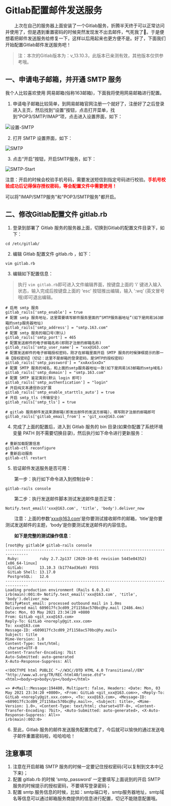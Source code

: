 # Gitlab配置邮件发送服务



&emsp;&emsp;上次在自己的服务器上面安装了一个Gitlab服务，折腾半天终于可以正常访问并使用了，但是遇到重置密码的时候突然发现发不出去邮件，气死我了😤。于是便想着把邮件发送服务给修复一下，这样以后用起来也更方便不是。好了，下面我们开始配置Gitlab邮件发送服务吧！

> 注：本次的Gitlab版本为：v_13.10.3，此版本已亲测有效，其他版本仅供参考哦。

## 一、申请电子邮箱，并开通 SMTP 服务

我个人比较喜欢使用 网易邮箱(俗称163邮箱)，下面我将使用网易邮箱进行配置。

1. 申请电子邮箱比较简单，到网易邮箱官网注册一个就好了，注册好了之后登录进入主页，然后找到“设置”按钮，点击打开菜单，找到“POP3/SMTP/IMAP”项，点击进入设置界面，如下：

![设置-SMTP](https://hyblogs.oss-cn-beijing.aliyuncs.com/hyblogs/image_1620054119568.png)

2. 打开 SMTP 设置界面，如下：

![SMTP](https://hyblogs.oss-cn-beijing.aliyuncs.com/hyblogs/image_1620054223708.png)

3. 点击“开启”按钮，开启SMTP服务，如下：

![SMTP-Start](https://hyblogs.oss-cn-beijing.aliyuncs.com/hyblogs/image_1620054422529.png)

注意：开启的时候会校验手机号码，需要发送短信到指定号码进行校验。<font style="color:red;">**手机号校验成功后记得保存授权密码，等会配置文件中需要使用！**</font>

可以将"IMAP/SMTP服务"和"POP3/SMTP服务"都开启。

## 二、修改Gitlab配置文件 gitlab.rb

1. 登录到部署了 Gitlab 服务的服务器上面，切换到Gitlab的配置文件目录下，如下：

```shell
cd /etc/gitlab/
```

2. 编辑 Gitlab 配置文件 gitlab.rb ，如下：

```shell
vim gitlab.rb
```

3. 编辑如下配置信息：

> 执行 `vim gitlab.rb`即可进入文件编辑界面，按键盘上面的 ‘i’ 键进入输入状态，输入完成后按键盘上面的 ‘esc’ 按钮推出编辑，输入 ‘:wq’ (英文冒号哦)即可退出编辑。

```shell
# 启用 smtp 服务
gitlab_rails['smtp_enable'] = true
# 配置 smtp 服务地址，这里需要填写邮件服务里面的“SMTP服务器地址”(如下是网易163邮箱的smtp服务器地址)
gitlab_rails['smtp_address'] = "smtp.163.com"
# 配置 smtp 服务的端口号(默认)
gitlab_rails['smtp_port'] = 465
# 配置发送邮件的电子邮箱名称(即刚才注册的邮箱名称)
gitlab_rails['smtp_user_name'] = "xxx@163.com"
# 配置发送邮件的电子邮箱授权密码，刚才在邮箱里面开启 SMTP 服务的时候弹框提示的那一串【授权密码】（切记：这里不是邮箱的登录密码，是SMTP的授权密码）
gitlab_rails['smtp_password'] = "xxAxxSxxDx"
# 配置 SMTP 服务的域名，和上面的smtp服务器地址一致(如下是网易163邮箱的smtp域名)
gitlab_rails['smtp_domain'] = "smtp.163.com"
# 配置 SMTP 鉴定类别(默认 login 即可)
gitlab_rails['smtp_authentication'] = "login"
# 开启纯文本通信协议扩展
gitlab_rails['smtp_enable_starttls_auto'] = true
# 开启 smtp_tls (传输安全)
gitlab_rails['smtp_tls'] = true

# gitlab 服务邮件发送来源邮箱(即发出邮件的发送方邮箱)，填写刚才注册的邮箱即可
gitlab_rails['gitlab_email_from'] = 'git_xxx@163.com'
```

4. 完成了上面的配置后，进入到 Gitlab 服务的 bin 目录(如果你配置了系统环境变量 PATH 则不需要切换目录)，然后执行如下命令进行更新服务：

```shell
# 重新加载配置信息
gitlab-ctl reconfigure
# 重新启动服务
gitlab-ctl restart
```

5. 验证邮件发送服务是否可用：

&emsp;&emsp;第一步：执行如下命令进入到控制台中：

```shell
gitlab-rails console
```

&emsp;&emsp;第二步：执行发送邮件脚本测试发送邮件是否正常：

```shell
Notify.test_email('xxx@163.com', 'title', 'body').deliver_now
```

&emsp;&emsp;注意：上面的参数‘xxx@163.com’是你要测试接收邮件的邮箱，‘title’是你要测试发送邮件的主题，‘body’是你要测试发送邮件的内容信息。

&emsp;&emsp;**如下是完整的测试操作信息**：

```shell
[root@hy gitlab]# gitlab-rails console
--------------------------------------------------------------------------------
 Ruby:         ruby 2.7.2p137 (2020-10-01 revision 5445e04352) [x86_64-linux]
 GitLab:       13.10.3 (b1774ad36a9) FOSS
 GitLab Shell: 13.17.0
 PostgreSQL:   12.6
--------------------------------------------------------------------------------
Loading production environment (Rails 6.0.3.4)
irb(main):001:0> Notify.test_email('xxx@163.com', 'title', 'body').deliver_now
Notify#test_email: processed outbound mail in 1.0ms
Delivered mail 609017fc3cd09_2f1158ac570bc@hy.mail (2486.4ms)
Date: Mon, 03 May 2021 23:34:20 +0800
From: GitLab <git_xxx@163.com>
Reply-To: GitLab <noreply@git.xxx.com>
To: xxx@163.com
Message-ID: <609017fc3cd09_2f1158ac570bc@hy.mail>
Subject: title
Mime-Version: 1.0
Content-Type: text/html;
 charset=UTF-8
Content-Transfer-Encoding: 7bit
Auto-Submitted: auto-generated
X-Auto-Response-Suppress: All

<!DOCTYPE html PUBLIC "-//W3C//DTD HTML 4.0 Transitional//EN" "http://www.w3.org/TR/REC-html40/loose.dtd">
<html><body><p>body</p></body></html>

=> #<Mail::Message:194400, Multipart: false, Headers: <Date: Mon, 03 May 2021 23:34:20 +0800>, <From: GitLab <git_xxx@163.com>>, <Reply-To: GitLab <noreply@git.xxx.com>>, <To: xxx@163.com>, <Message-ID: <609017fc3cd09_2f1158ac570bc@hy.mail>>, <Subject: title>, <Mime-Version: 1.0>, <Content-Type: text/html; charset=UTF-8>, <Content-Transfer-Encoding: 7bit>, <Auto-Submitted: auto-generated>, <X-Auto-Response-Suppress: All>>
irb(main):002:0> 
```

6. 至此，Gitlab 服务的邮件发送服务配置完成了，今后就可以愉快的通过发送电子邮件重置密码啦，哈哈哈哈！

## 注意事项

1. 注意在开启邮箱 SMTP 服务的时候一定要记住授权密码(可以复制到文本中记下来)；
2. 配置 gitlab.rb 的时候 ‘smtp_password’ 一定要填写上面说到的开启 SMTP 服务的时候提示的授权密码，不要填写登录密码；
3. 配置 smtp 服务信息的时候，比如：smtp端口号，smtp服务器地址，smtp域名等信息可以通过邮箱服务商提供的信息进行配置，切记不能随意配置哦。
